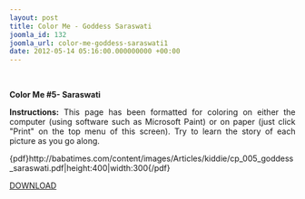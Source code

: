 ```yaml
---
layout: post
title: Color Me - Goddess Saraswati
joomla_id: 132
joomla_url: color-me-goddess-saraswati1
date: 2012-05-14 05:16:00.000000000 +00:00
---
```

<p style="text-align: justify;">&nbsp;</p>
<p style="text-align: justify;"><strong>Color Me #5- Saraswati</strong></p>
<p style="text-align: justify;"><strong style="text-align: justify;">Instructions:</strong><span style="text-align: justify;">&nbsp;This page has been formatted for coloring on either the computer (using software such as Microsoft Paint) or on paper (just click "Print" on the top menu of this screen). Try to learn the story of each picture as you go along.&nbsp;</span></p>
<p style="text-align: justify;">{pdf}http://babatimes.com/content/images/Articles/kiddie/cp_005_goddess_saraswati.pdf|height:400|width:300{/pdf}</p>
<p><a href="images/Articles/kiddie/cp_005_goddess_saraswati.pdf">DOWNLOAD</a></p>
